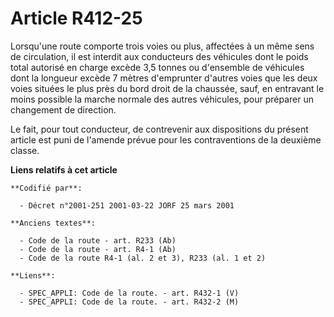# Article R412-25

Lorsqu'une route comporte trois voies ou plus, affectées à un même sens de circulation, il est interdit aux conducteurs des
véhicules dont le poids total autorisé en charge excède 3,5 tonnes ou d'ensemble de véhicules dont la longueur excède 7
mètres d'emprunter d'autres voies que les deux voies situées le plus près du bord droit de la chaussée, sauf, en entravant le
moins possible la marche normale des autres véhicules, pour préparer un changement de direction.

Le fait, pour tout conducteur, de contrevenir aux dispositions du présent article est puni de l'amende prévue pour les
contraventions de la deuxième classe.

**Liens relatifs à cet article**

	**Codifié par**:

	  - Décret n°2001-251 2001-03-22 JORF 25 mars 2001

	**Anciens textes**:

	  - Code de la route - art. R233 (Ab)
	  - Code de la route - art. R4-1 (Ab)
	  - Code de la route R4-1 (al. 2 et 3), R233 (al. 1 et 2)

	**Liens**:

	  - SPEC_APPLI: Code de la route. - art. R432-1 (V)
	  - SPEC_APPLI: Code de la route. - art. R432-2 (M)
